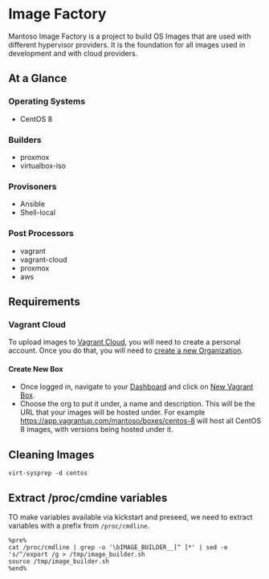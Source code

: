 # Image Factory

Mantoso Image Factory is a project to build OS Images that are used with different hypervisor providers. It is the foundation for all images used in development and with cloud providers.

## At a Glance

### Operating Systems

- CentOS 8

### Builders

- proxmox
- virtualbox-iso

### Provisoners

- Ansible
- Shell-local

### Post Processors

- vagrant
- vagrant-cloud
- proxmox
- aws

## Requirements


### Vagrant Cloud

To upload images to [Vagrant Cloud](https://app.vagrantup.com), you will need to create a personal account. Once you do that, you will need to [create a new Organization](https://app.vagrantup.com/mantoso/boxes/centos-8).

#### Create New Box

- Once logged in, navigate to your [Dashboard](https://app.vagrantup.com) and click on [New Vagrant Box](https://app.vagrantup.com/boxes/new).
- Choose the org to put it under, a name and description. This will be the URL that your images will be hosted under. For example https://app.vagrantup.com/mantoso/boxes/centos-8 will host all CentOS 8 images, with versions being hosted under it.

## Cleaning Images

```shell script
virt-sysprep -d centos
```

## Extract /proc/cmdine variables

TO make variables available via kickstart and preseed, we need to extract variables with a prefix from `/proc/cmdline`.

```shell script
%pre%
cat /proc/cmdline | grep -o '\bIMAGE_BUILDER__[^ ]*' | sed -e 's/^/export /g > /tmp/image_builder.sh
source /tmp/image_builder.sh
%end%
```
